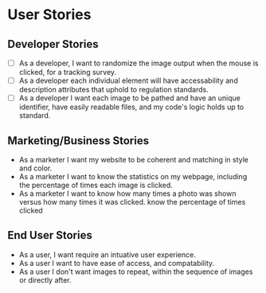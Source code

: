 # User Stories

## Developer Stories
- [ ] As a developer, I want to randomize the image output when the mouse is clicked, for a tracking survey. 
- [ ] As a developer each individual element will have accessability and description attributes that uphold to regulation standards.
- [ ] As a developer I want each image to be pathed and have an unique identifier, have easily readable files, and my code's logic holds up to standard. 

## Marketing/Business Stories
* As a marketer I want my website to be coherent and matching in style and color.
* As a marketer I want to know the statistics on my webpage, including the percentage of times each image is clicked. 
* As a marketer I want to know how many times a photo was shown versus how many times it was clicked. 
know the percentage of times clicked

## End User Stories
* As a user, I want require an intuative user experience. 
* As a user I want to have ease of access, and compatability.
* As a user I don't want images to repeat, within the sequence of images or directly after. 

